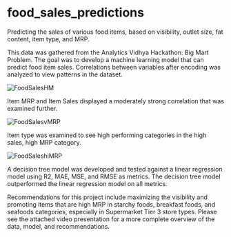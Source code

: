 # food_sales_predictions
Predicting the sales of various food items, based on visibility, outlet size, fat content, item type, and MRP. 

This data was gathered from the Analytics Vidhya Hackathon: Big Mart Problem. The goal was to develop a machine learning model that can predict food item sales. Correlations between variables after encoding was analyzed to view patterns in the dataset.

![FoodSalesHM](https://user-images.githubusercontent.com/91214731/142919128-fb466ce3-7423-4e4a-aea5-54f5836ad1fa.png)

Item MRP and Item Sales displayed a moderately strong correlation that was examined further.

![FoodSalesvMRP](https://user-images.githubusercontent.com/91214731/142919715-0692f607-6f8f-43be-9519-06b82adc6b39.png)

Item type was examined to see high performing categories in the high sales, high MRP category.

![FoodSaleshiMRP](https://user-images.githubusercontent.com/91214731/142920591-f1921763-c67a-4143-9d92-d4501d27a1ad.png)


A decision tree model was developed and tested against a linear regression model using R2, MAE, MSE, and RMSE as metrics. The decision tree model outperformed the linear regression model on all metrics.

Recommendations for this project include maximizing the visibility and promoting items that are high MRP in starchy foods, breakfast foods, and seafoods categories, especially in Supermarket Tier 3 store types. Please see the attached video presentation for a more complete overview of the data, model, and recommendations.
